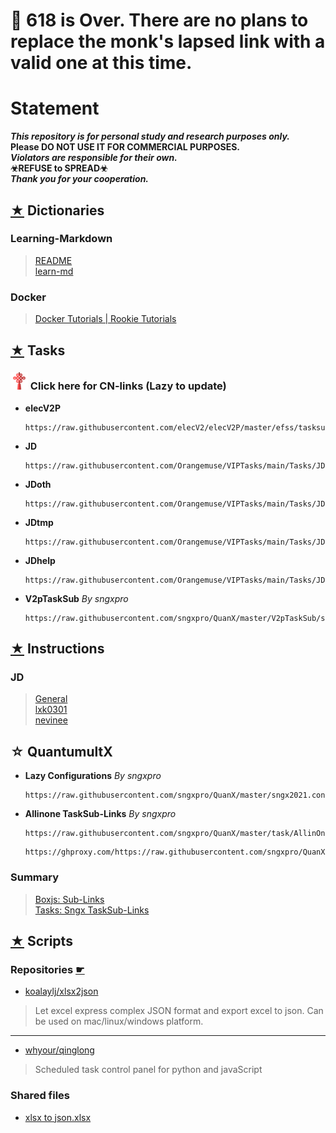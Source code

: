 # 📌 618 is Over. There are no plans to replace the monk's lapsed link with a valid one at this time.

# Statement
  
***This repository is for personal study and research purposes only.***    
**Please DO NOT USE IT FOR COMMERCIAL PURPOSES.**  
***Violators are responsible for their own.***  
**☣REFUSE to SPREAD☣**   
***Thank you for your cooperation.***


## [★](./Dict) Dictionaries
### Learning-Markdown
> [README](https://github.com/Orangemuse/README#readme)  
> [learn-md](https://xianbai.me/learn-md/index.html)
### Docker
> [Docker Tutorials | Rookie Tutorials](https://www.runoob.com/docker/docker-tutorial.html)  


## [★](./Tasks) Tasks
### [<img src="/Icons/China.png" title="CN-links" width="28" height="28" />](./Tasks/CN.md#cn) Click here for CN-links (Lazy to update)

- **elecV2P**
  ```
  https://raw.githubusercontent.com/elecV2/elecV2P/master/efss/tasksub.json
  ```
  
- **JD**
  ```
  https://raw.githubusercontent.com/Orangemuse/VIPTasks/main/Tasks/JD.json
  ```
  
- **JDoth**
  ``` 
  https://raw.githubusercontent.com/Orangemuse/VIPTasks/main/Tasks/JDoth.json
  ```
  
- **JDtmp**
  ```
  https://raw.githubusercontent.com/Orangemuse/VIPTasks/main/Tasks/JDtmp.json
  ```
   
- **JDhelp**
  ```
  https://raw.githubusercontent.com/Orangemuse/VIPTasks/main/Tasks/JDhelp.json
  ```
  
- **V2pTaskSub** *By sngxpro*
  ```
  https://raw.githubusercontent.com/sngxpro/QuanX/master/V2pTaskSub/sngxprov2p.json
  ```


## [★](./INS) Instructions
### JD
> [General](https://www.kdocs.cn/l/cvv59F3SXS4B)  
> [lxk0301](./INS/JD/lxk0301#readme)  
> [nevinee](./INS/JD/nevinee#readme)  


## ☆ QuantumultX
- **Lazy Configurations** *By sngxpro*
  ```  
  https://raw.githubusercontent.com/sngxpro/QuanX/master/sngx2021.conf
  ```
 
- **Allinone TaskSub-Links** *By sngxpro*
  ```
  https://raw.githubusercontent.com/sngxpro/QuanX/master/task/AllinOne.json
  ```
  ```
  https://ghproxy.com/https://raw.githubusercontent.com/sngxpro/QuanX/master/task/AllinOne.json
  ```

### Summary
> [Boxjs: Sub-Links](./QX/Boxjs#readme)  
> [Tasks: Sngx TaskSub-Links](https://github.com/sngxpro/QuanX/tree/master/task#readme)


## [★](./Scripts) Scripts 
### Repositories [☛](./Scripts#repositories)
- [koalaylj/xlsx2json](https://github.com/koalaylj/xlsx2json#readme)
> Let excel express complex JSON format and export excel to json. Can be used on mac/linux/windows platform.
---
- [whyour/qinglong](https://github.com/whyour/qinglong)
> Scheduled task control panel for python and javaScript

### Shared files  
- [xlsx to json.xlsx](https://www.kdocs.cn/p/114897140398) 
